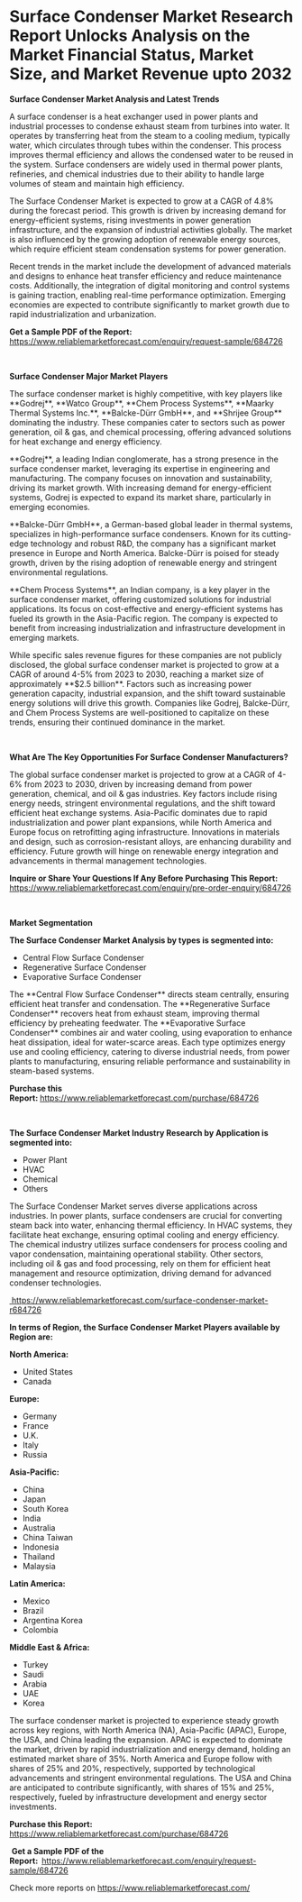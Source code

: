 <p><h1>Surface Condenser Market Research Report Unlocks Analysis on the Market Financial Status, Market Size, and Market Revenue upto 2032</h1></p><p><strong>Surface Condenser Market Analysis and Latest Trends</strong></p>
<p><p>A surface condenser is a heat exchanger used in power plants and industrial processes to condense exhaust steam from turbines into water. It operates by transferring heat from the steam to a cooling medium, typically water, which circulates through tubes within the condenser. This process improves thermal efficiency and allows the condensed water to be reused in the system. Surface condensers are widely used in thermal power plants, refineries, and chemical industries due to their ability to handle large volumes of steam and maintain high efficiency.</p><p>The Surface Condenser Market is expected to grow at a CAGR of 4.8% during the forecast period. This growth is driven by increasing demand for energy-efficient systems, rising investments in power generation infrastructure, and the expansion of industrial activities globally. The market is also influenced by the growing adoption of renewable energy sources, which require efficient steam condensation systems for power generation.</p><p>Recent trends in the market include the development of advanced materials and designs to enhance heat transfer efficiency and reduce maintenance costs. Additionally, the integration of digital monitoring and control systems is gaining traction, enabling real-time performance optimization. Emerging economies are expected to contribute significantly to market growth due to rapid industrialization and urbanization.</p></p>
<p><strong>Get a Sample PDF of the Report:&nbsp;</strong> <a href="https://www.reliablemarketforecast.com/enquiry/request-sample/684726?utm_campaign=1950&utm_medium=2&utm_source=Github&utm_content=ia&utm_term=20012025&utm_id=surface-condenser">https://www.reliablemarketforecast.com/enquiry/request-sample/684726</a></p>
<p>&nbsp;</p>
<p><strong>Surface Condenser Major Market Players</strong></p>
<p><p>The surface condenser market is highly competitive, with key players like **Godrej**, **Watco Group**, **Chem Process Systems**, **Maarky Thermal Systems Inc.**, **Balcke-Dürr GmbH**, and **Shrijee Group** dominating the industry. These companies cater to sectors such as power generation, oil & gas, and chemical processing, offering advanced solutions for heat exchange and energy efficiency.</p><p>**Godrej**, a leading Indian conglomerate, has a strong presence in the surface condenser market, leveraging its expertise in engineering and manufacturing. The company focuses on innovation and sustainability, driving its market growth. With increasing demand for energy-efficient systems, Godrej is expected to expand its market share, particularly in emerging economies.</p><p>**Balcke-Dürr GmbH**, a German-based global leader in thermal systems, specializes in high-performance surface condensers. Known for its cutting-edge technology and robust R&D, the company has a significant market presence in Europe and North America. Balcke-Dürr is poised for steady growth, driven by the rising adoption of renewable energy and stringent environmental regulations.</p><p>**Chem Process Systems**, an Indian company, is a key player in the surface condenser market, offering customized solutions for industrial applications. Its focus on cost-effective and energy-efficient systems has fueled its growth in the Asia-Pacific region. The company is expected to benefit from increasing industrialization and infrastructure development in emerging markets.</p><p>While specific sales revenue figures for these companies are not publicly disclosed, the global surface condenser market is projected to grow at a CAGR of around 4-5% from 2023 to 2030, reaching a market size of approximately **$2.5 billion**. Factors such as increasing power generation capacity, industrial expansion, and the shift toward sustainable energy solutions will drive this growth. Companies like Godrej, Balcke-Dürr, and Chem Process Systems are well-positioned to capitalize on these trends, ensuring their continued dominance in the market.</p></p>
<p>&nbsp;</p>
<p><strong>What Are The Key Opportunities For Surface Condenser Manufacturers?</strong></p>
<p><p>The global surface condenser market is projected to grow at a CAGR of 4-6% from 2023 to 2030, driven by increasing demand from power generation, chemical, and oil & gas industries. Key factors include rising energy needs, stringent environmental regulations, and the shift toward efficient heat exchange systems. Asia-Pacific dominates due to rapid industrialization and power plant expansions, while North America and Europe focus on retrofitting aging infrastructure. Innovations in materials and design, such as corrosion-resistant alloys, are enhancing durability and efficiency. Future growth will hinge on renewable energy integration and advancements in thermal management technologies.</p></p>
<p><strong>Inquire or Share Your Questions If Any Before Purchasing This Report:</strong> <a href="https://www.reliablemarketforecast.com/enquiry/pre-order-enquiry/684726?utm_campaign=1950&utm_medium=2&utm_source=Github&utm_content=ia&utm_term=20012025&utm_id=surface-condenser">https://www.reliablemarketforecast.com/enquiry/pre-order-enquiry/684726</a></p>
<p>&nbsp;</p>
<p><strong>Market Segmentation</strong></p>
<p><strong>The Surface Condenser Market Analysis by types is segmented into:</strong></p>
<p><ul><li>Central Flow Surface Condenser</li><li>Regenerative Surface Condenser</li><li>Evaporative Surface Condenser</li></ul></p>
<p><p>The **Central Flow Surface Condenser** directs steam centrally, ensuring efficient heat transfer and condensation. The **Regenerative Surface Condenser** recovers heat from exhaust steam, improving thermal efficiency by preheating feedwater. The **Evaporative Surface Condenser** combines air and water cooling, using evaporation to enhance heat dissipation, ideal for water-scarce areas. Each type optimizes energy use and cooling efficiency, catering to diverse industrial needs, from power plants to manufacturing, ensuring reliable performance and sustainability in steam-based systems.</p></p>
<p><strong>Purchase this Report:&nbsp;</strong><a href="https://www.reliablemarketforecast.com/purchase/684726?utm_campaign=1950&utm_medium=2&utm_source=Github&utm_content=ia&utm_term=20012025&utm_id=surface-condenser">https://www.reliablemarketforecast.com/purchase/684726</a></p>
<p>&nbsp;</p>
<p><strong>The Surface Condenser Market Industry Research by Application is segmented into:</strong></p>
<p><ul><li>Power Plant</li><li>HVAC</li><li>Chemical</li><li>Others</li></ul></p>
<p><p>The Surface Condenser Market serves diverse applications across industries. In power plants, surface condensers are crucial for converting steam back into water, enhancing thermal efficiency. In HVAC systems, they facilitate heat exchange, ensuring optimal cooling and energy efficiency. The chemical industry utilizes surface condensers for process cooling and vapor condensation, maintaining operational stability. Other sectors, including oil & gas and food processing, rely on them for efficient heat management and resource optimization, driving demand for advanced condenser technologies.</p></p>
<p><a href="https://www.reliablemarketforecast.com/surface-condenser-market-r684726?utm_campaign=1950&utm_medium=2&utm_source=Github&utm_content=ia&utm_term=20012025&utm_id=surface-condenser">&nbsp;https://www.reliablemarketforecast.com/surface-condenser-market-r684726</a></p>
<p><strong>In terms of Region, the Surface Condenser Market Players available by Region are:</strong></p>
<p>
    <p> <strong> North America: </strong>
        <ul>
            <li>United States</li>
            <li>Canada</li>
        </ul>
        </p> 
    <p> <strong> Europe: </strong>
        <ul>
            <li>Germany</li>
            <li>France</li>
            <li>U.K.</li>
            <li>Italy</li>
            <li>Russia</li>
        </ul>
        </p> 
    <p> <strong> Asia-Pacific: </strong>
        <ul>
            <li>China</li>
            <li>Japan</li>
            <li>South Korea</li>
            <li>India</li>
            <li>Australia</li>
            <li>China Taiwan</li>
            <li>Indonesia</li>
            <li>Thailand</li>
            <li>Malaysia</li>
        </ul>
        </p> 
    <p> <strong> Latin America: </strong>
        <ul>
            <li>Mexico</li>
            <li>Brazil</li>
            <li>Argentina Korea</li>
            <li>Colombia</li>
        </ul>
        </p> 
    <p> <strong> Middle East & Africa: </strong>
        <ul>
            <li>Turkey</li>
            <li>Saudi</li>
            <li>Arabia</li>
            <li>UAE</li>
            <li>Korea</li>
        </ul>
    </p>
    </p>
<p><p>The surface condenser market is projected to experience steady growth across key regions, with North America (NA), Asia-Pacific (APAC), Europe, the USA, and China leading the expansion. APAC is expected to dominate the market, driven by rapid industrialization and energy demand, holding an estimated market share of 35%. North America and Europe follow with shares of 25% and 20%, respectively, supported by technological advancements and stringent environmental regulations. The USA and China are anticipated to contribute significantly, with shares of 15% and 25%, respectively, fueled by infrastructure development and energy sector investments.</p></p>
<p><strong>Purchase this Report: </strong><a href="https://www.reliablemarketforecast.com/purchase/684726?utm_campaign=1950&utm_medium=2&utm_source=Github&utm_content=ia&utm_term=20012025&utm_id=surface-condenser">https://www.reliablemarketforecast.com/purchase/684726</a></p>
<p>&nbsp;<strong>Get a Sample PDF of the Report:&nbsp;&nbsp;</strong><a href="https://www.reliablemarketforecast.com/enquiry/request-sample/684726?utm_campaign=1950&utm_medium=2&utm_source=Github&utm_content=ia&utm_term=20012025&utm_id=surface-condenser">https://www.reliablemarketforecast.com/enquiry/request-sample/684726</a></p>
<p><strong></strong></p>
<p>Check more reports on <a href="https://www.reliablemarketforecast.com/?utm_campaign=1950&utm_medium=2&utm_source=Github&utm_content=ia&utm_term=20012025&utm_id=surface-condenser">https://www.reliablemarketforecast.com/</a></p>